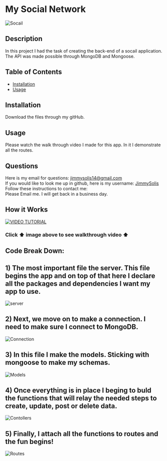 # My Social Network 
   
![Socail](./img/mysocail.png)

  ## Description
  In this project I had the task of creating the back-end of a socail application. The API was made possible through MongoDB and Mongoose. 

  ## Table of Contents 
  - [Installation](#installation)
  - [Usage](#usage)

  ## Installation
  Download the files through my gitHub.

  ## Usage
  Please watch the walk through video I made for this app. In it I demonstrate all the routes.

  ## Questions
  Here is my email for questions:  jimmysolis14@gmail.com
  <br />
  If you would like to look me up in github, here is my username: [JimmySolis](https://github.com/JimmySolis)
  <br />
  Follow these instructions to contact me: <br />
  Please Email me. I will get back in a business day.

  ## How it Works
[![VIDEO TUTORIAL](./img/ezgif.com-gif-maker.gif)](https://drive.google.com/file/d/18H36TLM6l4x1EgomsL0wg2uwSJVX3dk8/view?usp=sharing)

  ### Click ⬆ image above to see walkthrough video ⬆

  ## Code Break Down:

  ## 1) The most important file the server. This file begins the app and on top of that here I declare all the packages and dependencies I want my app to use.
  
  ![server](./img/server.js.png)

  ## 2) Next, we move on to make a connection. I need to make sure I connect to MongoDB.
  ![Connection](./img/connection.png)

  ## 3) In this file I make the models. Sticking with mongoose to make my schemas.
  ![Models](./img/models.png)

  ## 4) Once everything is in place I beging to buld the functions that will relay the needed steps to create, update, post or delete data.
  ![Contollers](./img/controllers.png)

  ## 5) Finally, I attach all the functions to routes and the fun begins! 
  ![Routes](./img/route.png)
  